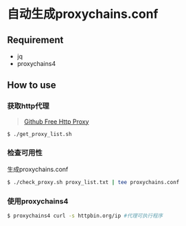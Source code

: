 # 自动生成proxychains.conf
## Requirement
- jq
- proxychains4

## How to use
### 获取http代理
> [Github Free Http Proxy](https://github.com/search?o=desc&q=free+http+proxy&s=updated&type=Repositories)
```sh
$ ./get_proxy_list.sh
```
### 检查可用性
生成proxychains.conf
```sh
$ ./check_proxy.sh proxy_list.txt | tee proxychains.conf
```
### 使用proxychains4
```sh
$ proxychains4 curl -s httpbin.org/ip #代理可执行程序
```
